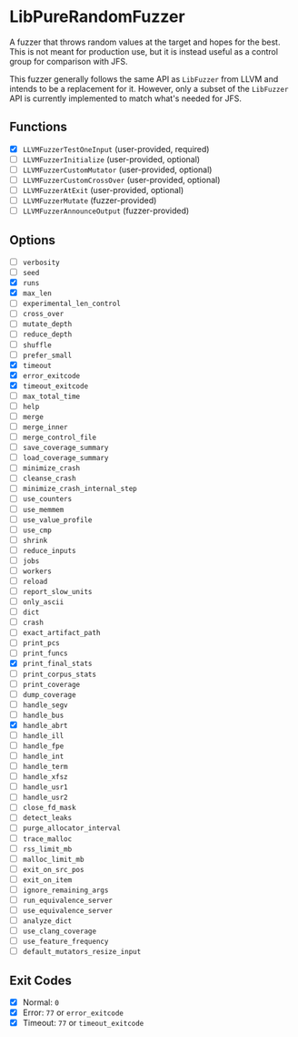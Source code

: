 # LibPureRandomFuzzer

A fuzzer that throws random values at the target and hopes for the best.  This
is not meant for production use, but it is instead useful as a control group for
comparison with JFS.

This fuzzer generally follows the same API as `LibFuzzer` from LLVM and intends
to be a replacement for it.  However, only a subset of the `LibFuzzer` API is
currently implemented to match what's needed for JFS.

## Functions

- [x] `LLVMFuzzerTestOneInput` (user-provided, required)
- [ ] `LLVMFuzzerInitialize` (user-provided, optional)
- [ ] `LLVMFuzzerCustomMutator` (user-provided, optional)
- [ ] `LLVMFuzzerCustomCrossOver` (user-provided, optional)
- [ ] `LLVMFuzzerAtExit` (user-provided, optional)
- [ ] `LLVMFuzzerMutate` (fuzzer-provided)
- [ ] `LLVMFuzzerAnnounceOutput` (fuzzer-provided)

## Options

- [ ] `verbosity`
- [ ] `seed`
- [x] `runs`
- [x] `max_len`
- [ ] `experimental_len_control`
- [ ] `cross_over`
- [ ] `mutate_depth`
- [ ] `reduce_depth`
- [ ] `shuffle`
- [ ] `prefer_small`
- [x] `timeout`
- [x] `error_exitcode`
- [x] `timeout_exitcode`
- [ ] `max_total_time`
- [ ] `help`
- [ ] `merge`
- [ ] `merge_inner`
- [ ] `merge_control_file`
- [ ] `save_coverage_summary`
- [ ] `load_coverage_summary`
- [ ] `minimize_crash`
- [ ] `cleanse_crash`
- [ ] `minimize_crash_internal_step`
- [ ] `use_counters`
- [ ] `use_memmem`
- [ ] `use_value_profile`
- [ ] `use_cmp`
- [ ] `shrink`
- [ ] `reduce_inputs`
- [ ] `jobs`
- [ ] `workers`
- [ ] `reload`
- [ ] `report_slow_units`
- [ ] `only_ascii`
- [ ] `dict`
- [ ] `crash`
- [ ] `exact_artifact_path`
- [ ] `print_pcs`
- [ ] `print_funcs`
- [x] `print_final_stats`
- [ ] `print_corpus_stats`
- [ ] `print_coverage`
- [ ] `dump_coverage`
- [ ] `handle_segv`
- [ ] `handle_bus`
- [x] `handle_abrt`
- [ ] `handle_ill`
- [ ] `handle_fpe`
- [ ] `handle_int`
- [ ] `handle_term`
- [ ] `handle_xfsz`
- [ ] `handle_usr1`
- [ ] `handle_usr2`
- [ ] `close_fd_mask`
- [ ] `detect_leaks`
- [ ] `purge_allocator_interval`
- [ ] `trace_malloc`
- [ ] `rss_limit_mb`
- [ ] `malloc_limit_mb`
- [ ] `exit_on_src_pos`
- [ ] `exit_on_item`
- [ ] `ignore_remaining_args`
- [ ] `run_equivalence_server`
- [ ] `use_equivalence_server`
- [ ] `analyze_dict`
- [ ] `use_clang_coverage`
- [ ] `use_feature_frequency`
- [ ] `default_mutators_resize_input`

## Exit Codes

- [x] Normal: `0`
- [x] Error: `77` or `error_exitcode`
- [x] Timeout: `77` or `timeout_exitcode`
